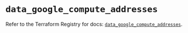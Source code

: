 # `data_google_compute_addresses`

Refer to the Terraform Registry for docs: [`data_google_compute_addresses`](https://registry.terraform.io/providers/hashicorp/google/6.49.1/docs/data-sources/compute_addresses).
